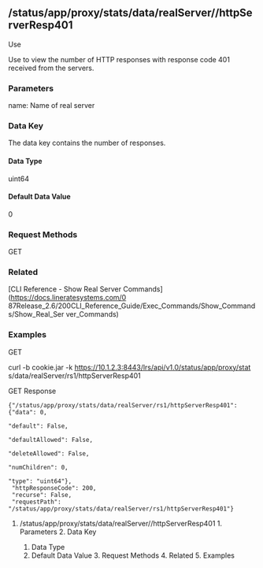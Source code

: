 ## /status/app/proxy/stats/data/realServer/<name>/httpServerResp401

Use

Use to view the number of HTTP responses with response code 401 received from
the servers.

### Parameters

name: Name of real server

### Data Key

The data key contains the number of responses.

#### Data Type

uint64

#### Default Data Value

0

### Request Methods

GET

### Related

[CLI Reference - Show Real Server Commands](https://docs.lineratesystems.com/0
87Release_2.6/200CLI_Reference_Guide/Exec_Commands/Show_Commands/Show_Real_Ser
ver_Commands)

### Examples

GET

curl -b cookie.jar -k https://10.1.2.3:8443/lrs/api/v1.0/status/app/proxy/stat
s/data/realServer/rs1/httpServerResp401

GET Response

    
    {"/status/app/proxy/stats/data/realServer/rs1/httpServerResp401": {"data": 0,
                                                                             "default": False,
                                                                             "defaultAllowed": False,
                                                                             "deleteAllowed": False,
                                                                             "numChildren": 0,
                                                                             "type": "uint64"},
     "httpResponseCode": 200,
     "recurse": False,
     "requestPath": "/status/app/proxy/stats/data/realServer/rs1/httpServerResp401"}
    

  1. /status/app/proxy/stats/data/realServer/<name>/httpServerResp401
    1. Parameters
    2. Data Key
      1. Data Type
      2. Default Data Value
    3. Request Methods
    4. Related
    5. Examples

